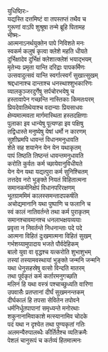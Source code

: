 युधिष्ठिरः-   
यद्यस्ति दत्तमिष्टं वा तपस्तप्तं तथैव च  
गुरूणां वाऽपि शुश्रूषा तन्मे ब्रूहि पितामह  
भीष्मः-   
आत्मनाऽनर्थयुक्तेन पापे निविशते मनः  
स्वकर्म कलुषं कृत्वा क्लेशे महति धीयते  
दुर्भिक्षादेव दुर्भिक्षं क्लेशात्क्लेशं भयाद्भयम्  
मृतेभ्यः प्रमृता यान्ति दरिद्राः पापकर्मिणः  
उत्सवादुत्सवं यान्ति स्वर्गात्स्वर्गं सुखात्सुखम्  
श्रद्दधानाश्च दान्ताश्च धनस्थाश्शुभकारिणः  
व्यालकुञ्जरदुर्गेषु सर्पचोरभयेषु च  
हस्तावापेन गच्छन्ति नास्तिकाः किमतःपरम्  
प्रियदेवातिथेयाश्च वदान्याः प्रियसाधवः  
क्षेम्यमात्मवता मार्गमास्थिता हस्तदक्षिणाः  
पुलाका इव धान्येषु पूत्यण्डा इव पक्षिषु  
तद्विधास्ते मनुष्येषु येषां धर्मो न कारणम्  
सुशीघ्रमपि धावन्तं विधानमनुधावति  
शेते सह शयानेन येन येन यथाकृतम्  
पापं तिष्ठति तिष्ठन्तं धावन्तमनुधावति  
करोति कुर्वतः कर्म च्छायेवानुविधीयते  
येन येन यथा यद्यत्पुरा कर्म सुनिश्चितम्  
तत्तदेव नरो भुङ्क्ते नियतं विहितात्मना  
समानकर्मनिक्षेपं विधानपरिरक्षणम्  
भूतग्राममिमं कालस्समन्तादपकर्षति  
अचोद्यमानानि यथा पुष्पाणि च फलानि च  
स्वं कालं नातिवर्तन्ते तथा कर्म पुराकृतम्  
समानश्चावमानश्च धनलाभक्षयव्ययाः  
प्रवृत्ता न निवर्तन्ते निधनान्ताः पदे पदे  
आत्मना विहितं दुःखमात्मना विहितं सुखम्  
गर्भशय्यामुपादाय भजते पौर्वदेहिकम्  
बालो युवा वा वृद्धश्च यत्करोति शुभाशुभम्  
तस्यां तस्यामवस्थायां भुङ्क्ते जन्मनि जन्मनि  
यथा धेनुसहस्रेषु वत्सो विन्दति मातरम्  
तथा पूर्वकृतं कर्म कर्तारमनुगच्छति  
मलिनं हि यथा वस्त्रं पश्चाच्छुध्यति वारिणा  
उपवासैः प्रतप्तानां दीर्घं सुखमनन्तकम्  
दीर्घकालं हि तपसा सेवितेन तपोवने  
धर्मनिर्धूतपापानां समृध्यन्ते मनोरथाः  
शकुनानामिवाकाशे मत्स्यानामिव चोदके  
पदं यथा न दृश्येत तथा पुण्यकृतां गतिः  
अलमन्यैरुपालब्धैः कीर्तितैश्च व्यतिक्रमैः  
पेशलं चानुरूपं च कर्तव्यं हितमात्मनः   

